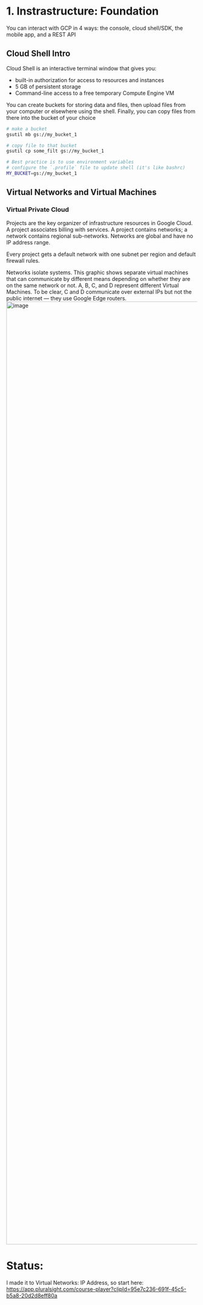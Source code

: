 # 1. Instrastructure: Foundation

You can interact with GCP in 4 ways: the console, cloud shell/SDK, the mobile app, and a REST API 

## Cloud Shell Intro

Cloud Shell is an interactive terminal window that gives you:

- built-in authorization for access to resources and instances
- 5 GB of persistent storage
- Command-line access to a free temporary Compute Engine VM

You can create buckets for storing data and files, then upload files from your computer or elsewhere using the shell. Finally, you can copy files from there into the bucket of your choice

```sh
# make a bucket
gsutil mb gs://my_bucket_1

# copy file to that bucket
gsutil cp some_filt gs://my_bucket_1

# Best practice is to use environment variables
# configure the `.profile` file to update shell (it's like bashrc)
MY_BUCKET=gs://my_bucket_1
```

## Virtual Networks and Virtual Machines

### Virtual Private Cloud
Projects are the key organizer of infrastructure resources in Google Cloud. A project associates billing with services.
A project contains networks; a network contains regional sub-networks. 
Networks are global and have no IP address range. 

Every project gets a default network with one subnet per region and default firewall rules.

Networks isolate systems. This graphic shows separate virtual machines that can communicate by different means depending on whether they are on the same network or not. A, B, C, and D represent different Virtual Machines. To be clear, C and D communicate over external IPs but not the public internet — they use Google Edge routers. 
<img width="2481" alt="image" src="https://user-images.githubusercontent.com/2437758/173688232-087ea628-2fdb-4674-aa88-8331f88f4193.png">

# Status:
I made it to Virtual Networks: IP Address, so start here: https://app.pluralsight.com/course-player?clipId=95e7c236-691f-45c5-b5a8-20d2d8eff80a

